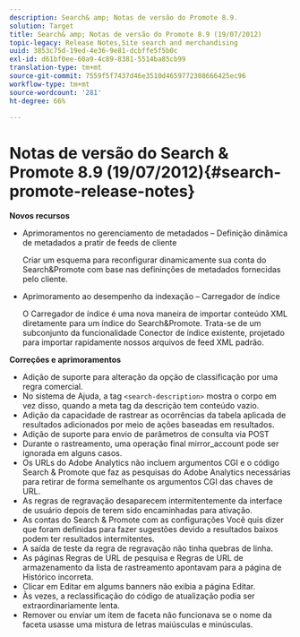 ```yaml
---
description: Search& amp; Notas de versão do Promote 8.9.
solution: Target
title: Search& amp; Notas de versão do Promote 8.9 (19/07/2012)
topic-legacy: Release Notes,Site search and merchandising
uuid: 3853c75d-19ed-4e36-9e81-dcbffe5f5b0c
exl-id: d61bf0ee-60a9-4c89-8381-5514ba85cb99
translation-type: tm+mt
source-git-commit: 7559f5f7437d46e3510d4659772308666425ec96
workflow-type: tm+mt
source-wordcount: '281'
ht-degree: 66%

---
```


# Notas de versão do Search &amp; Promote 8.9 (19/07/2012){#search-promote-release-notes}

**Novos recursos**

* Aprimoramentos no gerenciamento de metadados – Definição dinâmica de metadados a pratir de feeds de cliente

   Criar um esquema para reconfigurar dinamicamente sua conta do Search&amp;Promote com base nas defininções de metadados fornecidas pelo cliente.
* Aprimoramento ao desempenho da indexação – Carregador de índice

   O Carregador de índice é uma nova maneira de importar conteúdo XML diretamente para um índice do Search&amp;Promote. Trata-se de um subconjunto da funcionalidade Conector de índice existente, projetado para importar rapidamente nossos arquivos de feed XML padrão.

**Correções e aprimoramentos**

* Adição de suporte para alteração da opção de classificação por uma regra comercial.
* No sistema de Ajuda, a tag `<search-description>` mostra o corpo em vez disso, quando a meta tag da descrição tem conteúdo vazio.
* Adição da capacidade de rastrear as ocorrências da tabela aplicada de resultados adicionados por meio de ações baseadas em resultados.
* Adição de suporte para envio de parâmetros de consulta via POST
* Durante o rastreamento, uma operação final mirror_account pode ser ignorada em alguns casos.
* Os URLs do Adobe Analytics não incluem argumentos CGI e o código Search &amp; Promote que faz as pesquisas do Adobe Analytics necessárias para retirar de forma semelhante os argumentos CGI das chaves de URL.
* As regras de regravação desaparecem intermitentemente da interface de usuário depois de terem sido encaminhadas para ativação.
* As contas do Search &amp; Promote com as configurações Você quis dizer que foram definidas para fazer sugestões devido a resultados baixos podem ter resultados intermitentes.
* A saída de teste da regra de regravação não tinha quebras de linha.
* As páginas Regras de URL de pesquisa e Regras de URL de armazenamento da lista de rastreamento apontavam para a página de Histórico incorreta.
* Clicar em Editar em algums banners não exibia a página Editar.
* Às vezes, a reclassificação do código de atualização podia ser extraordinariamente lenta.
* Remover ou enviar um item de faceta não funcionava se o nome da faceta usasse uma mistura de letras maiúsculas e minúsculas.
